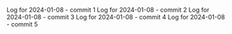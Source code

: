 Log for 2024-01-08 - commit 1
Log for 2024-01-08 - commit 2
Log for 2024-01-08 - commit 3
Log for 2024-01-08 - commit 4
Log for 2024-01-08 - commit 5
